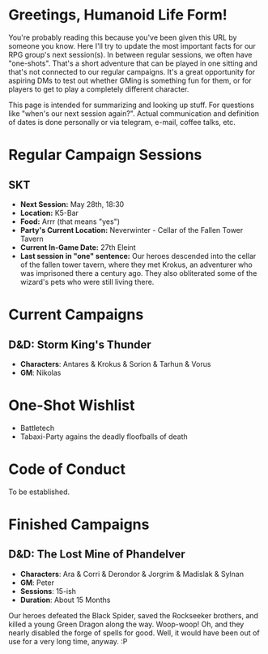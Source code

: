 # Greetings, Humanoid Life Form!
You're probably reading this because you've been given this URL by someone you know. Here I'll try to update the most important facts for our RPG group's next session(s). In between regular sessions, we often have "one-shots". That's a short adventure that can be played in one sitting and that's not connected to our regular campaigns. It's a great opportunity for aspiring DMs to test out whether GMing is something fun for them, or for players to get to play a completely different character.

This page is intended for summarizing and looking up stuff. For questions like "when's our next session again?". Actual communication and definition of dates is done personally or via telegram, e-mail, coffee talks, etc.


# Regular Campaign Sessions

## SKT
- **Next Session:** May 28th, 18:30
- **Location:** K5-Bar 
- **Food:** Arrr (that means "yes")
- **Party's Current Location:** Neverwinter - Cellar of the Fallen Tower Tavern 
- **Current In-Game Date:** 27th Eleint
- **Last session in "one" sentence:** Our heroes descended into the cellar of the fallen tower tavern, where they met Krokus, 
an adventurer who was imprisoned there a century ago. They also obliterated some of the wizard's pets who were still living there. 

# Current Campaigns
## D&D: Storm King's Thunder
- **Characters**: Antares & Krokus & Sorion & Tarhun & Vorus
- **GM**: Nikolas

# One-Shot Wishlist
- Battletech
- Tabaxi-Party agains the deadly floofballs of death

# Code of Conduct
To be established.

# Finished Campaigns
## D&D: The Lost Mine of Phandelver
- **Characters**: Ara & Corri & Derondor & Jorgrim & Madislak & Sylnan
- **GM**: Peter
- **Sessions**: 15-ish
- **Duration**: About 15 Months

Our heroes defeated the Black Spider, saved the Rockseeker brothers, and killed a young Green Dragon along the way. Woop-woop! Oh, and they nearly disabled the forge of spells for good. Well, it would have been out of use for a very long time, anyway. :P
